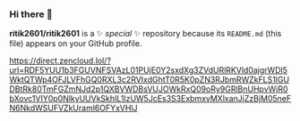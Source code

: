 ### Hi there 👋


**ritik2601/ritik2601** is a ✨ _special_ ✨ repository because its `README.md` (this file) appears on your GitHub profile.

https://direct.zencloud.lol/?url=RDF5YUU1b3FGUVNFSVAzL01PUjE0Y2sxdXg3ZVdURlRKVld0ajgrWDl5WktQTWp4OFJLVFhGQ0RXL3c2RVIxdGhtT0R5K0pZN3RJbmRWZkFLS1lGUDBtRk80TmFGZmNJd2p1QXBVWDBsVUJOWkRxQ09oRy9GRlBnUHpvWjR0bXovc1VIY0p0NlkyUUVkSkhIL1lzUW5JcEs3S3ExbmxvMXlxanJjZzBjM05neFN6NkdWSUFVZkUraml6OFYxVHlJ
















